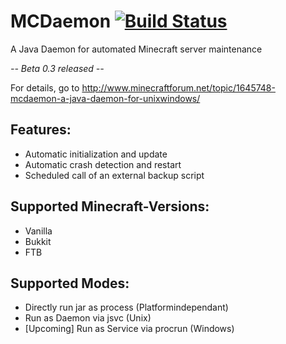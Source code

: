 MCDaemon [![Build Status](https://travis-ci.org/arthurpham/MCDaemon.png?branch=master)](https://travis-ci.org/arthurpham/MCDaemon)
========

A Java Daemon for automated Minecraft server maintenance

_-- Beta 0.3 released --_

For details, go to http://www.minecraftforum.net/topic/1645748-mcdaemon-a-java-daemon-for-unixwindows/


Features:
---------

-	Automatic initialization and update
-	Automatic crash detection and restart
-	Scheduled call of an external backup script


Supported Minecraft-Versions:
-----------------------------

-	Vanilla
-	Bukkit
-	FTB


Supported Modes:
----------------

- Directly run jar as process (Platformindependant)
- Run as Daemon via jsvc (Unix)
- [Upcoming] Run as Service via procrun (Windows)
